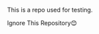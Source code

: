 <html>
  <head>
  </head>
  <body>
  <p>This is a repo used for testing.
</p>
<p>Ignore This Repository😊
</p>
  </body>
  </html>
